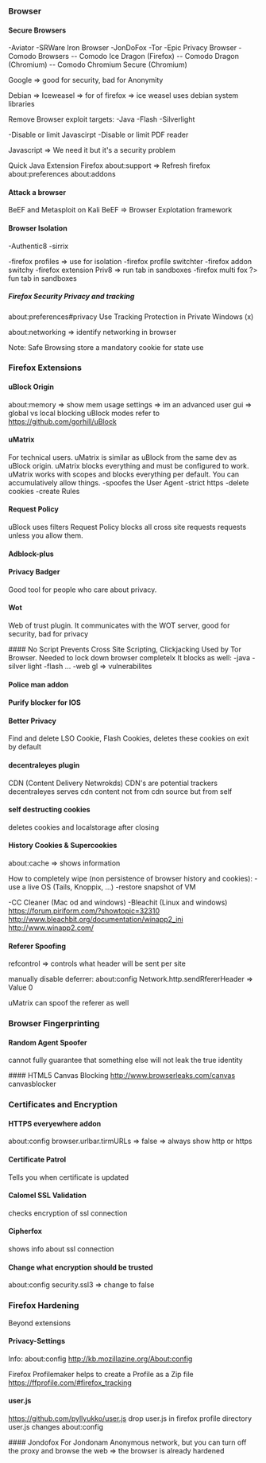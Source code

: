 ### Browser

#### Secure Browsers
-Aviator
-SRWare Iron Browser
-JonDoFox
-Tor
-Epic Privacy Browser
-Comodo Browsers
-- Comodo Ice Dragon (Firefox)
-- Comodo Dragon (Chromium)
-- Comodo Chromium Secure (Chromium)

Google => good for security, bad for Anonymity

Debian => Iceweasel => for of firefox => ice weasel uses debian system libraries

Remove Browser exploit targets:
-Java
-Flash
-Silverlight

-Disable or limit Javascirpt
-Disable or limit PDF reader

Javascript => We need it but it's a security problem

Quick Java Extension Firefox 
about:support => Refresh firefox
about:preferences
about:addons

#### Attack a browser
BeEF and Metasploit on Kali
BeEF => Browser Explotation framework

#### Browser Isolation
-Authentic8
-sirrix

-firefox profiles => use for isolation
-firefox profile switchter
-firefox addon switchy
-firefox extension Priv8 => run tab in sandboxes
-firefox multi fox ?> fun tab in sandboxes

##### Firefox Security Privacy and tracking
about:preferences#privacy
Use Tracking Protection in Private Windows (x)

about:networking => identify networking in browser

Note: Safe Browsing store a mandatory cookie for state use


### Firefox Extensions
#### uBlock Origin
about:memory => show mem usage
settings => im an advanced user
gui => global vs local blocking
uBlock modes refer to https://github.com/gorhill/uBlock

#### uMatrix
For technical users.
uMatrix is similar as uBlock from the same dev as uBlock origin. uMatrix blocks everything and must be configured to work.
uMatrix works with scopes and blocks everything per default. You can accumulatively allow things.
-spoofes the User Agent
-strict https
-delete cookies
-create Rules

#### Request Policy
uBlock uses filters Request Policy blocks all cross site requests requests unless you allow them.

#### Adblock-plus
#### Privacy Badger
Good tool for people who care about privacy.
#### Wot 
Web of trust plugin. It communicates with the WOT server, good for security, bad for privacy

#### No Script
Prevents Cross Site Scripting, Clickjacking
Used by Tor Browser.
Needed to lock down browser completelx
It blocks as well:
-java
-silver light
-flash 
...
-web gl => vulnerabilites

#### Police man addon

#### Purify blocker for IOS

#### Better Privacy
Find and delete LSO Cookie, Flash Cookies, deletes these cookies on exit by default

#### decentraleyes plugin
CDN (Content Delivery Netwrokds)
CDN's are potential trackers
decentraleyes serves cdn content not from cdn source but from self

#### self destructing cookies
deletes cookies and localstorage after closing

#### History Cookies & Supercookies
about:cache => shows information

How to completely wipe (non persistence of browser history and cookies):
-use a live OS (Tails, Knoppix, ...)
-restore snapshot of VM

-CC Cleaner (Mac od and windows)
-Bleachit (Linux and windows)
https://forum.piriform.com/?showtopic=32310
http://www.bleachbit.org/documentation/winapp2_ini
http://www.winapp2.com/


#### Referer Spoofing
refcontrol => controls what header will be sent per site

manually disable deferrer:
about:config 
Network.http.sendRfererHeader => Value 0

uMatrix can spoof the referer as well

### Browser Fingerprinting
#### Random Agent Spoofer
cannot fully guarantee that something else will not leak the true identity

#### HTML5 Canvas Blocking
http://www.browserleaks.com/canvas
canvasblocker


### Certificates and Encryption

#### HTTPS everyewhere addon

about:config
browser.urlbar.tirmURLs => false => always show http or https

#### Certificate Patrol 
Tells you when certificate is updated

#### Calomel SSL Validation
checks encryption of ssl connection

#### Cipherfox
shows info about ssl connection

#### Change what encryption should be trusted
about:config
security.ssl3 => change to false

### Firefox Hardening

Beyond extensions

#### Privacy-Settings 

Info:
about:config
http://kb.mozillazine.org/About:config

Firefox Profilemaker helps to create a Profile as a Zip file
https://ffprofile.com/#firefox_tracking

#### user.js
https://github.com/pyllyukko/user.js
drop user.js in firefox profile directory
user.js changes about:config

#### Jondofox
For Jondonam Anonymous network, but you can turn off the proxy and browse the web => the browser is already hardened



